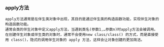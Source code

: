 
### apply方法
    apply方法通常是在伴生类对象中出现，其目的是通过伴生类的构造函数功能，实现伴生对象的构造函数功能。
    通常会类的伴生对象中定义apply方法，当遇到类名(参数1,…参数n)时apply方法会被调用。
    在创建伴生对象或伴生类的对象时，通常不会使用new class/class() 的方式，而是直接使用 class()，隐式的调用伴生对象的 apply 方法，这样会让对象创建的更加简洁。

